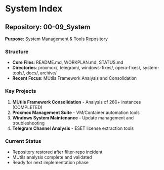 # System Index

## Repository: 00-09_System
**Purpose**: System Management & Tools Repository

### Structure
- **Core Files**: README.md, WORKPLAN.md, STATUS.md  
- **Directories**: proxmox/, telegram/, windows-fixes/, opera-fixes/, system-tools/, docs/, archive/
- **Recent Focus**: MUtils Framework Analysis and Consolidation

### Key Projects
1. **MUtils Framework Consolidation** - Analysis of 260+ instances (COMPLETED)
2. **Proxmox Management Suite** - VM/Container automation tools
3. **Windows System Maintenance** - Update management and troubleshooting
4. **Telegram Channel Analysis** - ESET license extraction tools

### Current Status
- Repository restored after filter-repo incident
- MUtils analysis complete and validated
- Ready for next implementation phase
